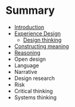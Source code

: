 # Summary

* [Introduction](README.md)
* [Experience Design](topics/experience_design.md)
   * [Design thinking](topics/design_thinking.md)
* [Constructing meaning](topics/constructing_meaning.md)
* [Reasoning](topics/reasoning.md)
* Open design
* Language
* Narrative
* Design research
* Risk
* Critical thinking
* Systems thinking


